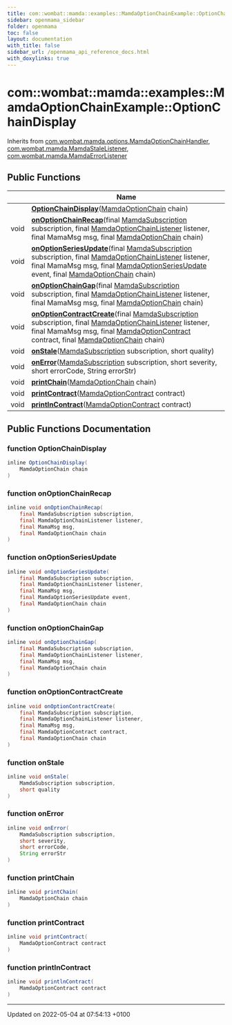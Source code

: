 ```yaml
---
title: com::wombat::mamda::examples::MamdaOptionChainExample::OptionChainDisplay
sidebar: openmama_sidebar
folder: openmama
toc: false
layout: documentation
with_title: false
sidebar_url: /openmama_api_reference_docs.html
with_doxylinks: true
---
```


# com::wombat::mamda::examples::MamdaOptionChainExample::OptionChainDisplay





Inherits from [com.wombat.mamda.options.MamdaOptionChainHandler](interfacecom_1_1wombat_1_1mamda_1_1options_1_1MamdaOptionChainHandler.html), [com.wombat.mamda.MamdaStaleListener](interfacecom_1_1wombat_1_1mamda_1_1MamdaStaleListener.html), [com.wombat.mamda.MamdaErrorListener](interfacecom_1_1wombat_1_1mamda_1_1MamdaErrorListener.html)

## Public Functions

|                | Name           |
| -------------- | -------------- |
| | **[OptionChainDisplay](classcom_1_1wombat_1_1mamda_1_1examples_1_1MamdaOptionChainExample_1_1OptionChainDisplay.html#function-optionchaindisplay)**([MamdaOptionChain](classcom_1_1wombat_1_1mamda_1_1options_1_1MamdaOptionChain.html) chain) |
| void | **[onOptionChainRecap](classcom_1_1wombat_1_1mamda_1_1examples_1_1MamdaOptionChainExample_1_1OptionChainDisplay.html#function-onoptionchainrecap)**(final [MamdaSubscription](classcom_1_1wombat_1_1mamda_1_1MamdaSubscription.html) subscription, final [MamdaOptionChainListener](classcom_1_1wombat_1_1mamda_1_1options_1_1MamdaOptionChainListener.html) listener, final MamaMsg msg, final [MamdaOptionChain](classcom_1_1wombat_1_1mamda_1_1options_1_1MamdaOptionChain.html) chain) |
| void | **[onOptionSeriesUpdate](classcom_1_1wombat_1_1mamda_1_1examples_1_1MamdaOptionChainExample_1_1OptionChainDisplay.html#function-onoptionseriesupdate)**(final [MamdaSubscription](classcom_1_1wombat_1_1mamda_1_1MamdaSubscription.html) subscription, final [MamdaOptionChainListener](classcom_1_1wombat_1_1mamda_1_1options_1_1MamdaOptionChainListener.html) listener, final MamaMsg msg, final [MamdaOptionSeriesUpdate](interfacecom_1_1wombat_1_1mamda_1_1options_1_1MamdaOptionSeriesUpdate.html) event, final [MamdaOptionChain](classcom_1_1wombat_1_1mamda_1_1options_1_1MamdaOptionChain.html) chain) |
| void | **[onOptionChainGap](classcom_1_1wombat_1_1mamda_1_1examples_1_1MamdaOptionChainExample_1_1OptionChainDisplay.html#function-onoptionchaingap)**(final [MamdaSubscription](classcom_1_1wombat_1_1mamda_1_1MamdaSubscription.html) subscription, final [MamdaOptionChainListener](classcom_1_1wombat_1_1mamda_1_1options_1_1MamdaOptionChainListener.html) listener, final MamaMsg msg, final [MamdaOptionChain](classcom_1_1wombat_1_1mamda_1_1options_1_1MamdaOptionChain.html) chain) |
| void | **[onOptionContractCreate](classcom_1_1wombat_1_1mamda_1_1examples_1_1MamdaOptionChainExample_1_1OptionChainDisplay.html#function-onoptioncontractcreate)**(final [MamdaSubscription](classcom_1_1wombat_1_1mamda_1_1MamdaSubscription.html) subscription, final [MamdaOptionChainListener](classcom_1_1wombat_1_1mamda_1_1options_1_1MamdaOptionChainListener.html) listener, final MamaMsg msg, final [MamdaOptionContract](classcom_1_1wombat_1_1mamda_1_1options_1_1MamdaOptionContract.html) contract, final [MamdaOptionChain](classcom_1_1wombat_1_1mamda_1_1options_1_1MamdaOptionChain.html) chain) |
| void | **[onStale](classcom_1_1wombat_1_1mamda_1_1examples_1_1MamdaOptionChainExample_1_1OptionChainDisplay.html#function-onstale)**([MamdaSubscription](classcom_1_1wombat_1_1mamda_1_1MamdaSubscription.html) subscription, short quality) |
| void | **[onError](classcom_1_1wombat_1_1mamda_1_1examples_1_1MamdaOptionChainExample_1_1OptionChainDisplay.html#function-onerror)**([MamdaSubscription](classcom_1_1wombat_1_1mamda_1_1MamdaSubscription.html) subscription, short severity, short errorCode, String errorStr) |
| void | **[printChain](classcom_1_1wombat_1_1mamda_1_1examples_1_1MamdaOptionChainExample_1_1OptionChainDisplay.html#function-printchain)**([MamdaOptionChain](classcom_1_1wombat_1_1mamda_1_1options_1_1MamdaOptionChain.html) chain) |
| void | **[printContract](classcom_1_1wombat_1_1mamda_1_1examples_1_1MamdaOptionChainExample_1_1OptionChainDisplay.html#function-printcontract)**([MamdaOptionContract](classcom_1_1wombat_1_1mamda_1_1options_1_1MamdaOptionContract.html) contract) |
| void | **[printlnContract](classcom_1_1wombat_1_1mamda_1_1examples_1_1MamdaOptionChainExample_1_1OptionChainDisplay.html#function-printlncontract)**([MamdaOptionContract](classcom_1_1wombat_1_1mamda_1_1options_1_1MamdaOptionContract.html) contract) |

## Public Functions Documentation

### function OptionChainDisplay

```java
inline OptionChainDisplay(
    MamdaOptionChain chain
)
```


### function onOptionChainRecap

```java
inline void onOptionChainRecap(
    final MamdaSubscription subscription,
    final MamdaOptionChainListener listener,
    final MamaMsg msg,
    final MamdaOptionChain chain
)
```


### function onOptionSeriesUpdate

```java
inline void onOptionSeriesUpdate(
    final MamdaSubscription subscription,
    final MamdaOptionChainListener listener,
    final MamaMsg msg,
    final MamdaOptionSeriesUpdate event,
    final MamdaOptionChain chain
)
```


### function onOptionChainGap

```java
inline void onOptionChainGap(
    final MamdaSubscription subscription,
    final MamdaOptionChainListener listener,
    final MamaMsg msg,
    final MamdaOptionChain chain
)
```


### function onOptionContractCreate

```java
inline void onOptionContractCreate(
    final MamdaSubscription subscription,
    final MamdaOptionChainListener listener,
    final MamaMsg msg,
    final MamdaOptionContract contract,
    final MamdaOptionChain chain
)
```


### function onStale

```java
inline void onStale(
    MamdaSubscription subscription,
    short quality
)
```


### function onError

```java
inline void onError(
    MamdaSubscription subscription,
    short severity,
    short errorCode,
    String errorStr
)
```


### function printChain

```java
inline void printChain(
    MamdaOptionChain chain
)
```


### function printContract

```java
inline void printContract(
    MamdaOptionContract contract
)
```


### function printlnContract

```java
inline void printlnContract(
    MamdaOptionContract contract
)
```


-------------------------------

Updated on 2022-05-04 at 07:54:13 +0100